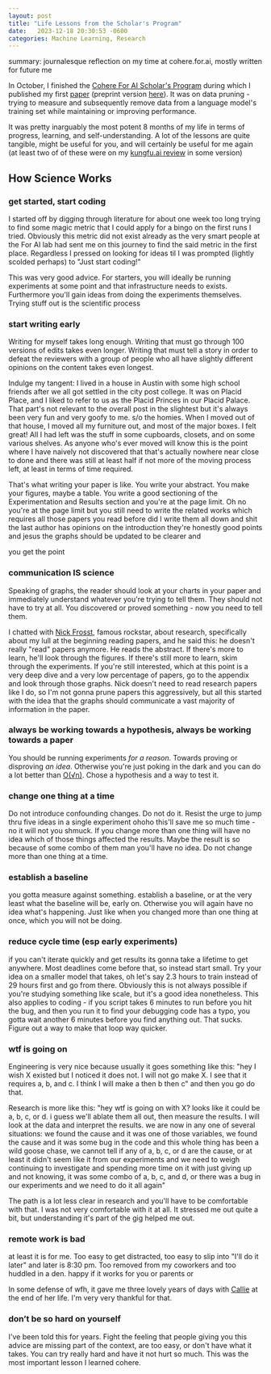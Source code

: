 ```yaml
---
layout: post
title: "Life Lessons from the Scholar's Program"
date:   2023-12-18 20:30:53 -0600
categories: Machine Learning, Research
---
```

summary: journalesque reflection on my time at cohere.for.ai, mostly written for future me

In October, I finished the [Cohere For AI Scholar's Program](https://txt.cohere.com/c4ai-scholars-program/) during which I published my first [paper](https://openreview.net/attachment?id=XUIYn3jo5T&name=pdf) (preprint version [here](https://arxiv.org/abs/2309.04564)). It was on data pruning - trying to measure and subsequently remove data from a language model's training set while maintaining or improving performance. 

It was pretty inarguably the most potent 8 months of my life in terms of progress, learning, and self-understanding. A lot of the lessons are quite tangible, might be useful for you, and will certainly be useful for me again (at least two of of these were on my [kungfu.ai review](../life_advice_from_kungfu/) in some version)

## How Science Works

### get started, start coding
I started off by digging through literature for about one week too long trying to find some magic metric that I could apply for a bingo on the first runs I tried. Obviously this metric did not exist already as the very smart people at the For AI lab had sent me on this journey to find the said metric in the first place. Regardless I pressed on looking for ideas til I was prompted (lightly scolded perhaps) to "Just start coding!"

This was very good advice. For starters, you will ideally be running experiments at some point and that infrastructure needs to exists. Furthermore you'll gain ideas from doing the experiments themselves. Trying stuff out is the scientific process


### start writing early
Writing for myself takes long enough. Writing that must go through 100 versions of edits takes even longer. Writing that must tell a story in order to defeat the reviewers with a group of people who all have slightly different opinions on the content takes even longest.

Indulge my tangent: I lived in a house in Austin with some high school friends after we all got settled in the city post college. It was on Placid Place, and I liked to refer to us as the Placid Princes in our Placid Palace. That part's not relevant to the overall post in the slightest but it's always been very fun and very goofy to me. s/o the homies. When I moved out of that house, I moved all my furniture out, and most of the major boxes. I felt great! All I had left was the stuff in some cupboards, closets, and on some various shelves. As anyone who's ever moved will know this is the point where I have naively not discovered that that's actually nowhere near close to done and there was still at least half if not more of the moving process left, at least in terms of time required. 

That's what writing your paper is like. You write your abstract. You make your figures, maybe a table. You write a good sectioning of the Experimentation and Results section and you're at the page limit. Oh no you're at the page limit but you still need to write the related works which requires all those papers you read before did I write them all down and shit the last author has opinions on the introduction they're honestly good points and jesus the graphs should be updated to be clearer and 

you get the point

### communication IS science
Speaking of graphs, the reader should look at your charts in your paper and immediately understand whatever you're trying to tell them. They should not have to try at all. You discovered or proved something - now you need to tell them. 

I chatted with [Nick Frosst](https://www.nickfrosst.com/), famous rockstar, about research, specifically about my lull at the beginning reading papers, and he said this: he doesn't really "read" papers anymore. He reads the abstract. If there's more to learn, he'll look through the figures. If there's still more to learn, skim through the experiments. If you're still interested, which at this point is a very deep dive and a very low percentage of papers, go to the appendix and look through those graphs. Nick doesn't need to read research papers like I do, so I'm not gonna prune papers this aggressively, but all this started with the idea that the graphs should communicate a vast majority of information in the paper.

### always be working towards a hypothesis, always be working towards a paper
You should be running experiments _for a reason_. Towards proving or disproving _an idea_. Otherwise you're just poking in the dark and you can do a lot better than [O(√n)](https://en.wikipedia.org/wiki/Random_walk#:~:text=This%20hints%20that,.). Chose a hypothesis and a way to test it.

<!-- In my paper, we retain the bottom, middle or top subset of our dataset based on the distribution of our pruning metrics. My first experiments had different cuts of the data, but they were just some effectively ideas on how to cut up the data. Top/Mid/Bottom was in pursuit of the idea that top is good, bottom is bad, and furthermore what the results  -->

### change one thing at a time
Do not introduce confounding changes. Do not do it. Resist the urge to jump thru five ideas in a single experiment ohoho this'll save me so much time - no it will not you shmuck. If you change more than one thing will have no idea which of those things affected the results. Maybe the result is so because of some combo of them man you'll have no idea. Do not change more than one thing at a time.

### establish a baseline
you gotta measure against something. establish a baseline, or at the very least what the baseline will be, early on. Otherwise you will again have no idea what's happening. Just like when you changed more than one thing at once, which you will not be doing.

### reduce cycle time (esp early experiments)
if you can't iterate quickly and get results its gonna take a lifetime to get anywhere. Most deadlines come before that, so instead start small. Try your idea on a smaller model that takes, oh let's say 2.3 hours to train instead of 29 hours first and go from there. Obviously this is not always possible if you're studying something like scale, but it's a good idea nonetheless. This also applies to coding - if you script takes 6 minutes to run before you hit the bug, and then you run it to find your debugging code has a typo, you gotta wait another 6 minutes before you find anything out. That sucks. Figure out a way to make that loop way quicker.

### wtf is going on
Engineering is very nice because usually it goes something like this:
"hey I wish X existed but I noticed it does not. I will not go make X. I see that it requires a, b, and c. I think I will make a then b then c"
and then you go do that.

Research is more like this:
"hey wtf is going on with X? looks like it could be a, b, c, or d. i guess we'll ablate them all out, then measure the results. I will look at the data and interpret the results. we are now in any one of several situations: we found the cause and it was one of those variables, we found the cause and it was some bug in the code and this whole thing has been a wild goose chase, we cannot tell if any of a, b, c, or d are the cause, or at least it didn't seem like it from our experiments and we need to weigh continuing to investigate and spending more time on it with just giving up and not knowing, it was some combo of a, b, c, and d, or there was a bug in our experiments and we need to do it all again"

The path is a lot less clear in research and you'll have to be comfortable with that. I was not very comfortable with it at all. It stressed me out quite a bit, but understanding it's part of the gig helped me out. 

### remote work is bad 
at least it is for me. Too easy to get distracted, too easy to slip into "I'll do it later" and later is 8:30 pm. Too removed from my coworkers and too huddled in a den. happy if it works for you or parents or 

In some defense of wfh, it gave me three lovely years of days with [Callie](../cat) at the end of her life. I'm very very thankful for that.

<!-- ### you do not need to have all the ideas -->

### don’t be so hard on yourself
I've been told this for years. Fight the feeling that people giving you this advice are missing part of the context, are too easy, or don't have what it takes. You can try really hard and have it not hurt so much. This was the most important lesson I learned cohere.

